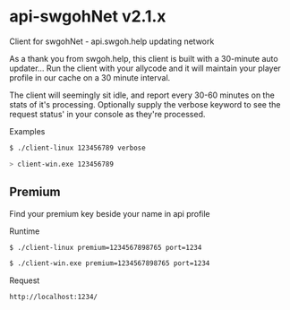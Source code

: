 # api-swgohNet v2.1.x
Client for swgohNet - api.swgoh.help updating network

As a thank you from swgoh.help, this client is built with a 30-minute auto updater...
Run the client with your allycode and it will maintain your player profile in our cache on a 30 minute interval. 

The client will seemingly sit idle, and report every 30-60 minutes on the stats of it's processing.
Optionally supply the verbose keyword to see the request status' in your console as they're processed.

Examples
```bash
$ ./client-linux 123456789 verbose

> client-win.exe 123456789
```

## Premium
Find your premium key beside your name in api profile

Runtime
```bash
$ ./client-linux premium=1234567898765 port=1234

$ ./client-win.exe premium=1234567898765 port=1234
```

Request
```
http://localhost:1234/
```
